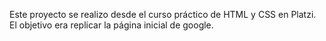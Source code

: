 Este proyecto se realizo desde el curso práctico de HTML y CSS en Platzi.
El objetivo era replicar la página inicial de google.
